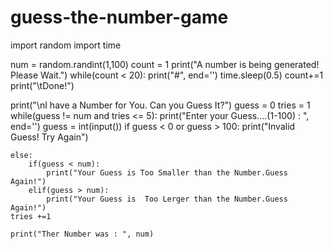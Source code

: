# guess-the-number-game
import random
import time

num = random.randint(1,100)
count = 1
print("A number is being generated! Please Wait.")
while(count < 20):
    print("#", end='')
    time.sleep(0.5)
    count+=1
print("\tDone!")

print("\nI have a Number for You. Can you Guess It?")
guess = 0
tries = 1
while(guess != num and tries <= 5):
    print("Enter your Guess....(1-100) : ", end='')
    guess = int(input())
    if guess < 0 or guess > 100:
        print("Invalid Guess! Try Again")
        
    else:
        if(guess < num):
            print("Your Guess is Too Smaller than the Number.Guess Again!")
        elif(guess > num):
            print("Your Guess is  Too Lerger than the Number.Guess Again!")
    tries +=1

    print("Ther Number was : ", num)
